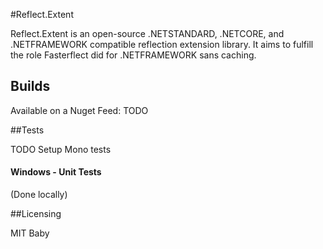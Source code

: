 #Reflect.Extent

Reflect.Extent is an open-source .NETSTANDARD, .NETCORE, and .NETFRAMEWORK compatible reflection extension library. It aims to fulfill the role Fasterflect did for .NETFRAMEWORK sans caching.

## Builds

Available on a Nuget Feed: TODO

##Tests

TODO Setup Mono tests

#### Windows - Unit Tests

(Done locally)

##Licensing

MIT Baby
